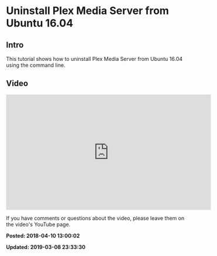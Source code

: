 # Uninstall Plex Media Server from Ubuntu 16.04

## Intro 

This tutorial shows how to uninstall Plex Media Server from Ubuntu 16.04 using the command line. 

## Video

<iframe width="560" height="315" src="https://www.youtube.com/embed/FEatUj8B0XA" frameborder="0" allow="autoplay; encrypted-media" allowfullscreen></iframe>

If you have comments or questions about the video, please leave them on the video's YouTube page.

**Posted: 2018-04-10 13:00:02** 

**Updated: 2019-03-08 23:33:30** 

